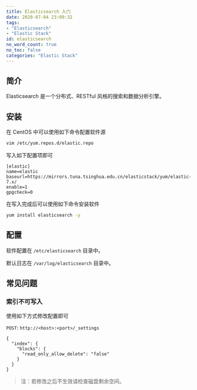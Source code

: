 ```yaml
---
title: Elasticsearch 入门
date: 2020-07-04 23:09:32
tags:
- "Elasticsearch"
- "Elastic Stack"
id: elasticsearch
no_word_count: true
no_toc: false
categories: "Elastic Stack"
---
```


## 简介

Elasticsearch 是一个分布式、RESTful 风格的搜索和数据分析引擎。

## 安装

在 CentOS 中可以使用如下命令配置软件源

```bash
vim /etc/yum.repos.d/elastic.repo
```

写入如下配置项即可

```text
[elastic]
name=elastic
baseurl=https://mirrors.tuna.tsinghua.edu.cn/elasticstack/yum/elastic-7.x/
enable=1
gpgcheck=0
```

在写入完成后可以使用如下命令安装软件

```bash
yum install elasticsearch -y
```

## 配置

软件配置在 `/etc/elasticsearch` 目录中。

默认日志在 `/var/log/elasticsearch` 目录中。

## 常见问题

### 索引不可写入

使用如下方式修改配置即可

`POST`: `http://<host>:<port>/_settings`

```
{
  "index": {
    "blocks": {
      "read_only_allow_delete": "false"
    }
  }
}
```

> 注：若修改之后不生效请检查磁盘剩余空间。
